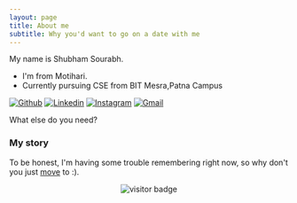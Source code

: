 ```yaml
---
layout: page
title: About me
subtitle: Why you'd want to go on a date with me
---
```


My name is Shubham Sourabh.

- I'm from Motihari.
- Currently pursuing CSE from BIT Mesra,Patna Campus

[![Github](https://img.shields.io/badge/-Github-000?style=flat&logo=Github&logoColor=white)](https://github.com/vampirepapi/)
[![Linkedin](https://img.shields.io/badge/-LinkedIn-blue?style=flat&logo=Linkedin&logoColor=white)](https://www.linkedin.com/in/vampirepapi/)
[![Instagram](https://img.shields.io/badge/-Instagram-c13584?style=flat&labelColor=c13584&logo=instagram&logoColor=white)](https://www.instagram.com/vampire_papi/)
[![Gmail](https://img.shields.io/badge/-Gmail-c14438?style=flat&logo=Gmail&logoColor=white)](mailto:shubhamsourabh8@gmail.com)

What else do you need?

### My story

To be honest, I'm having some trouble remembering right now, so why don't you just [move](https://vampirepapi.github.io) to :).

<p  align="center">
  <img src="https://visitor-badge.glitch.me/badge?page_id=vampirepapi.life" alt="visitor badge"/>
</p>

